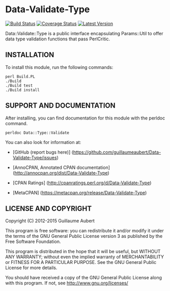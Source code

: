 Data-Validate-Type
==================

[![Build Status](https://travis-ci.org/guillaumeaubert/Data-Validate-Type.svg?branch=master)](https://travis-ci.org/guillaumeaubert/Data-Validate-Type)
[![Coverage Status](https://coveralls.io/repos/guillaumeaubert/Data-Validate-Type/badge.svg?branch=master)](https://coveralls.io/r/guillaumeaubert/Data-Validate-Type?branch=master)
[![Latest Version](https://img.shields.io/github/tag/guillaumeaubert/Data-Validate-Type.svg?style=flat)](https://metacpan.org/release/Data-Validate-Type)

Data::Validate::Type is a public interface encapsulating Params::Util to offer
data type validation functions that pass PerlCritic.


INSTALLATION
------------

To install this module, run the following commands:

	perl Build.PL
	./Build
	./Build test
	./Build install


SUPPORT AND DOCUMENTATION
-------------------------

After installing, you can find documentation for this module with the
perldoc command.

	perldoc Data::Type::Validate


You can also look for information at:

 * [GitHub (report bugs here)]
   (https://github.com/guillaumeaubert/Data-Validate-Type/issues)

 * [AnnoCPAN, Annotated CPAN documentation]
   (http://annocpan.org/dist/Data-Validate-Type)

 * [CPAN Ratings]
   (http://cpanratings.perl.org/d/Data-Validate-Type)

 * [MetaCPAN]
   (https://metacpan.org/release/Data-Validate-Type)


LICENSE AND COPYRIGHT
---------------------

Copyright (C) 2012-2015 Guillaume Aubert

This program is free software: you can redistribute it and/or modify it under
the terms of the GNU General Public License version 3 as published by the Free
Software Foundation.

This program is distributed in the hope that it will be useful, but WITHOUT ANY
WARRANTY; without even the implied warranty of MERCHANTABILITY or FITNESS FOR A
PARTICULAR PURPOSE. See the GNU General Public License for more details.

You should have received a copy of the GNU General Public License along with
this program. If not, see http://www.gnu.org/licenses/

